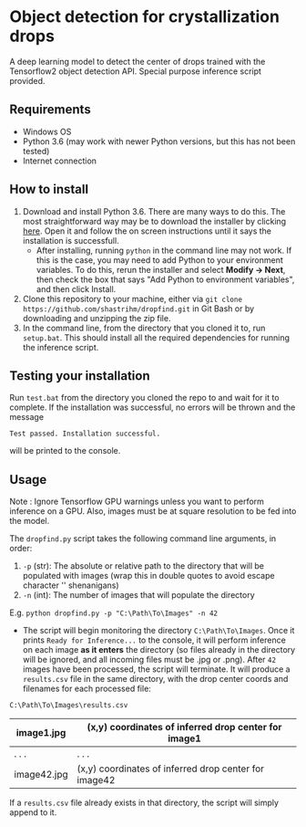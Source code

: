 # Object detection for crystallization drops
A deep learning model to detect the center of drops trained with the Tensorflow2 object detection API. Special purpose inference script provided. 
## Requirements
- Windows OS 
- Python 3.6 (may work with newer Python versions, but this has not been tested)
- Internet connection
## How to install
1) Download and install Python 3.6. There are many ways to do this. The most straightforward way may be to download the installer by clicking [here](https://www.python.org/ftp/python/3.6.2/python-3.6.2-amd64.exe). Open it and follow the on screen instructions until it says the installation is successfull. 
    - After installing, running `python` in the command line may not work. If this is the case, you may need to add Python to your environment variables. To do this, rerun the installer and select **Modify -> Next**, then check the box that says "Add Python to environment variables", and then click Install.
2) Clone this repository to your machine, either via `git clone https://github.com/shastrihm/dropfind.git`  in Git Bash or by downloading and unzipping the zip file. 
3) In the command line, from the directory that you cloned it to, run `setup.bat`. This should install all the required dependencies for running the inference script.

## Testing your installation

Run `test.bat` from the directory you cloned the repo to and wait for it to complete. If the installation was successful, no errors will be thrown and the message 

`Test passed. Installation successful.` 

will be printed to the console. 

## Usage 
Note : Ignore Tensorflow GPU warnings unless you want to perform inference on a GPU. Also, images must be at square resolution to be fed into the model.

The `dropfind.py` script takes the following command line arguments, in order:
1) `-p` (str): The absolute or relative path to the directory that will be populated with images (wrap this in double quotes to avoid escape character '\' shenanigans)
2) `-n` (int): The number of images that will populate the directory

E.g. `python dropfind.py -p "C:\Path\To\Images" -n 42`
- The script will begin monitoring the directory `C:\Path\To\Images`. Once it prints `Ready for Inference...` to the console, it will perform inference on each image **as it enters** the directory (so files already in the directory will be ignored, and all incoming files must be .jpg or .png). After `42` images have been processed, the script will terminate. It will produce a `results.csv` file in the same directory, with the drop center coords and filenames for each processed file: 

`C:\Path\To\Images\results.csv`
     
| image1.jpg | (x,y) coordinates of inferred drop center for image1 |
|------------|------------------------------------------------------|
| . . .      | . . .                                                |
| image42.jpg | (x,y) coordinates of inferred drop center for image42 |      
          
If a `results.csv` file already exists in that directory, the script will simply append to it. 


